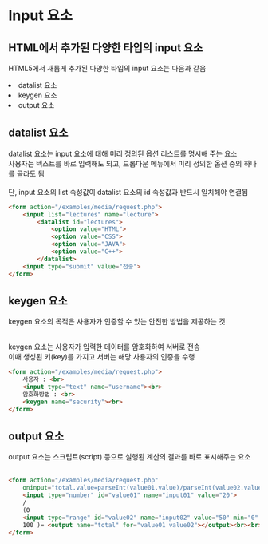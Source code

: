 <h1>Input 요소</h1>
<h2>HTML에서 추가된 다양한 타입의 input 요소</h2>
<p>HTML5에서 새롭게 추가된 다양한 타입의 input 요소는 다음과 같음</p>

<li>datalist 요소</li>
<li>keygen 요소</li>
<li>output 요소</li>

<h2>datalist 요소</h2>
<p>
  datalist 요소는 input 요소에 대해 미리 정의된 옵션 리스트를 명시해 주는 요소<br>
  사용자는 텍스트를 바로 입력해도 되고, 드롭다운 메뉴에서 미리 정의한 옵션 중의 하나를 골라도 됨<br><br>
  단, input 요소의 list 속성값이 datalist 요소의 id 속성값과 반드시 일치해야 연결됨
</p>
  
```html
<form action="/examples/media/request.php">
    <input list="lectures" name="lecture">
        <datalist id="lectures">
            <option value="HTML">
            <option value="CSS">
            <option value="JAVA">
            <option value="C++">
        </datalist>
    <input type="submit" value="전송">
</form>
```

<h2>keygen 요소</h2>
<p>
  keygen 요소의 목적은 사용자가 인증할 수 있는 안전한 방법을 제공하는 것<br><br>
  
  keygen 요소는 사용자가 입력한 데이터를 암호화하여 서버로 전송<br>
  이때 생성된 키(key)를 가지고 서버는 해당 사용자의 인증을 수행  
</p>
  
```html
<form action="/examples/media/request.php">
    사용자 : <br>
    <input type="text" name="username"><br>
    암호화방법 : <br>
    <keygen name="security"><br>
</form>
```

<h2>output 요소</h2>
<p>
  output 요소는 스크립트(script) 등으로 실행된 계산의 결과를 바로 표시해주는 요소<br><br> 
</p>
  
```html
<form action="/examples/media/request.php"
    oninput="total.value=parseInt(value01.value)/parseInt(value02.value)">
    <input type="number" id="value01" name="input01" value="20">
    /
    (0
    <input type="range" id="value02" name="input02" value="50" min="0" max="100">
    100 )= <output name="total" for="value01 value02"></output><br><br>
</form>
```

